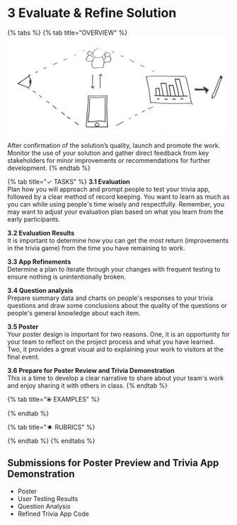 # 3 Evaluate & Refine Solution

{% tabs %}
{% tab title="OVERVIEW" %}
![](../.gitbook/assets/trivia-phase-3-drawing-alpha-reduced.png)

After confirmation of the solution’s quality, launch and promote the work. Monitor the use of your solution and gather direct feedback from key stakeholders for minor improvements or recommendations for further development.
{% endtab %}

{% tab title="✓  TASKS" %}
**3.1 Evaluation**  
Plan how you will approach and prompt people to test your trivia app, followed by a clear method of record keeping. You want to learn as much as you can while using people's time wisely and respectfully. Remember, you may want to adjust your evaluation plan based on what you learn from the early participants.

**3.2 Evaluation Results**  
It is important to determine how you can get the most return \(improvements in the trivia game\) from the time you have remaining to work.

**3.3 App Refinements**  
Determine a plan to iterate through your changes with frequent testing to ensure nothing is unintentionally broken.

**3.4 Question analysis**  
Prepare summary data and charts on people's responses to your trivia questions and draw some conclusions about the quality of the questions or people's general knowledge about each item.

**3.5 Poster**  
Your poster design is important for two reasons. One, it is an opportunity for your team to reflect on the project process and what you have learned. Two, it provides a great visual aid to explaining your work to visitors at the final event.

**3.6 Prepare for Poster Review and Trivia Demonstration**  
This is a time to develop a clear narrative to share about your team's work and enjoy sharing it with others in class.
{% endtab %}

{% tab title="⦿ EXAMPLES" %}

{% endtab %}

{% tab title="★  RUBRICS" %}

{% endtab %}
{% endtabs %}

## **Submissions for Poster Preview and Trivia App Demonstration**

* Poster
* User Testing Results
* Question Analysis
* Refined Trivia App Code

